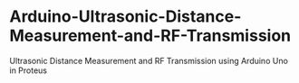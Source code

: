 # Arduino-Ultrasonic-Distance-Measurement-and-RF-Transmission
Ultrasonic Distance Measurement and RF Transmission using Arduino Uno in Proteus
